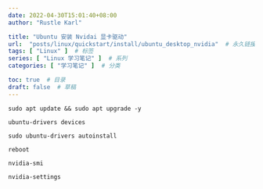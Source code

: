 ```yaml
---
date: 2022-04-30T15:01:40+08:00
author: "Rustle Karl"

title: "Ubuntu 安装 Nvidai 显卡驱动"
url:  "posts/linux/quickstart/install/ubuntu_desktop_nvidia"  # 永久链接
tags: [ "Linux" ]  # 标签
series: [ "Linux 学习笔记" ]  # 系列
categories: [ "学习笔记" ]  # 分类

toc: true  # 目录
draft: false  # 草稿
---
```


```shell
sudo apt update && sudo apt upgrade -y
```

```shell
ubuntu-drivers devices
```

```shell
sudo ubuntu-drivers autoinstall
```

```shell
reboot
```

```shell
nvidia-smi
```

```shell
nvidia-settings
```

```shell

```
